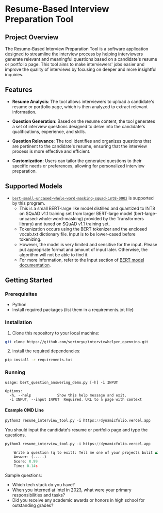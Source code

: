 # Resume-Based Interview Preparation Tool

## Project Overview

The Resume-Based Interview Preparation Tool is a software application designed to streamline the interview process by helping interviewers generate relevant and meaningful questions based on a candidate's resume or portfolio page. This tool aims to make interviewers' jobs easier and improve the quality of interviews by focusing on deeper and more insightful inquiries.

## Features

- **Resume Analysis**: The tool allows interviewers to upload a candidate's resume or portfolio page, which is then analyzed to extract relevant information.

- **Question Generation**: Based on the resume content, the tool generates a set of interview questions designed to delve into the candidate's qualifications, experience, and skills.

- **Question Relevance**: The tool identifies and organizes questions that are pertinent to the candidate's resume, ensuring that the interview process is more effective and efficient.

- **Customization**: Users can tailor the generated questions to their specific needs or preferences, allowing for personalized interview preparation.

## Supported Models
- [`bert-small-uncased-whole-word-masking-squad-int8-0002`](https://github.com/openvinotoolkit/open_model_zoo/tree/master/models/intel/bert-small-uncased-whole-word-masking-squad-int8-0002#bert-small-uncased-whole-word-masking-squad-int8-0002) is supported by this program.
  - This is a small BERT-large like model distilled and quantized to INT8 on SQuAD v1.1 training set from larger BERT-large model (bert-large-uncased-whole-word-masking) provided by the Transformers library) and tuned on SQuAD v1.1 training set. 
  - Tokenization occurs using the BERT tokenizer and the enclosed vocab.txt dictionary file. Input is to be lower-cased before tokenizing.
  - However, the model is very limited and sensitive for the input. Please put appropriate format and amount of input later. Otherwise, the algorithm will not be able to find it. 
  - For more information, refer to the Input section of [BERT model documentation](https://github.com/openvinotoolkit/open_model_zoo/tree/master/models/intel/bert-small-uncased-whole-word-masking-squad-int8-0002#input).

## Getting Started

### Prerequisites

- Python
- Install required packages (list them in a requirements.txt file)

### Installation

1. Clone this repository to your local machine:
```bash
git clone https://github.com/serinryu/interviewhelper_openvino.git
```

2. Install the required dependencies:
```bash
pip install -r requirements.txt
```

### Running

```
usage: bert_question_answering_demo.py [-h] -i INPUT

Options:
  -h, --help            Show this help message and exit.
  -i INPUT, --input INPUT  Required. URL to a page with context

```

#### Example CMD Line
```python
python3 resume_interview_tool.py -i https://dynamicfolio.vercel.app
```
You should input the candidate's resume or portfolio page and type the questions. 

```python
python3 resume_interview_tool.py -i https://dynamicfolio.vercel.app

	Write a question (q to exit): Tell me one of your projects bulit with Java.
	Answer: (.....)
	Score: 0.99
	Time: 0.14s
```

Sample questions:
* Which tech stack do you have?
* When you interned at Intel in 2023, what were your primary responsibilities and tasks?
* Did you receive any academic awards or honors in high school for outstanding grades?